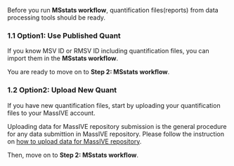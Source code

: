 
Before you run **MSstats workflow**, quantification files(reports) from data processing tools should be ready. 

### 1.1 Option1: Use Published Quant
If you know MSV ID or RMSV ID including quantification files, you can import them in the **MSstats workflow**.

You are ready to move on to **Step 2: MSstats workflow**.

### 1.2 Option2: Upload New Quant
If you have new quantification files, start by uploading your quantification files to your MassIVE account.

Uploading data for MassIVE repository submission is the general procedure for any data submittion in MassIVE repository.
Please follow the instruction on [how to upload data for MassIVE repository](https://ccms-ucsd.github.io/MassIVEDocumentation/submit_data/).

Then, move on to **Step 2: MSstats workflow**.
